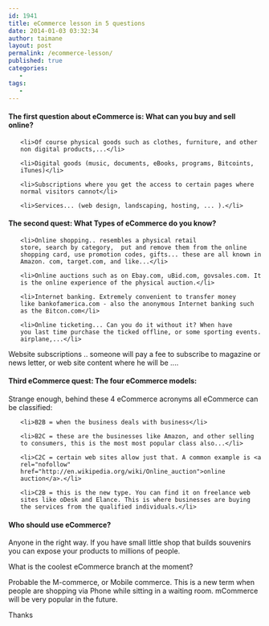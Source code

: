 ```yaml
---
id: 1941
title: eCommerce lesson in 5 questions
date: 2014-01-03 03:32:34
author: taimane
layout: post
permalink: /ecommerce-lesson/
published: true
categories:
   -
tags:
   -
---
```

<h4>The first question about eCommerce is: What can you buy and sell online?</h4>

<ol>

	<li>Of course physical goods such as clothes, furniture, and other non digital products,...</li>

	<li>Digital goods (music, documents, eBooks, programs, Bitcoints, iTunes)</li>

	<li>Subscriptions where you get the access to certain pages where normal visitors cannot</li>

	<li>Services... (web design, landscaping, hosting, ... ).</li>

</ol>

<h4 dir="ltr">The second quest: What Types of eCommerce do you know?</h4>

<ol>

	<li>Online shopping.. resembles a physical retail store, search by category,  put and remove them from the online shopping card, use promotion codes, gifts... these are all known in Amazon. com, target.com, and like...</li>

	<li>Online auctions such as on Ebay.com, uBid.com, govsales.com. It is the online experience of the physical auction.</li>

	<li>Internet banking. Extremely convenient to transfer money like bankofamerica.com - also the anonymous Internet banking such as the Bitcon.com</li>

	<li>Online ticketing... Can you do it without it? When have you last time purchase the ticked offline, or some sporting events. airplane,...</li>

</ol>

<p dir="ltr">Website subscriptions .. someone will pay a fee to subscribe to magazine or news letter, or web site content where he will be ....</p>



<h4 dir="ltr">Third eCommerce quest: The four eCommerce models:</h4>

<p dir="ltr">Strange enough, behind these 4 eCommerce acronyms all eCommerce can be classified:</p>



<ol>

	<li>B2B = when the business deals with business</li>

	<li>B2C = these are the businesses like Amazon, and other selling to consumers, this is the most most popular class also...</li>

	<li>C2C = certain web sites allow just that. A common example is <a rel="nofollow" href="http://en.wikipedia.org/wiki/Online_auction">online auction</a>.</li>

	<li>C2B = this is the new type. You can find it on freelance web sites like oDesk and Elance. This is where businesses are buying the services from the qualified individuals.</li>

</ol>

<h4>Who should use eCommerce?</h4>

Anyone in the right way. If you have small little shop that builds souvenirs you can expose your products to millions of people.

<p dir="ltr">What is the coolest eCommerce branch at the moment?</p>

<p dir="ltr">Probable the M-commerce, or Mobile commerce. This is a new term when people are shopping via Phone while sitting in a waiting room. mCommerce will be very popular in the future.</p>

<p dir="ltr">Thanks</p>  

